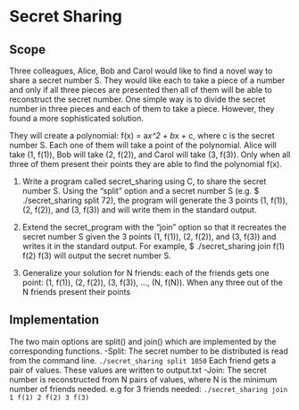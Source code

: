 # Secret Sharing


## Scope
Three colleagues, Alice, Bob and Carol would like to find a novel way to share a secret
number S. They would like each to take a piece of a number and only if all three pieces are
presented then all of them will be able to reconstruct the secret number. One simple way is
to divide the secret number in three pieces and each of them to take a piece. However, they
found a more sophisticated solution.

They will create a polynomial: f(x) = a*x^2 + b*x + c, where c is the secret number S. Each
one of them will take a point of the polynomial. Alice will take (1, f(1)), Bob will take (2, f(2)),
and Carol will take (3, f(3)). Only when all three of them present their points they are able to
find the polynomial f(x).

1. Write a program called secret_sharing using C, to share the secret number S. Using
the “split” option and a secret number S (e.g. $ ./secret_sharing split 72), the program
will generate the 3 points (1, f(1)), (2, f(2)), and (3, f(3)) and will write them in the
standard output.

2. Extend the secret_program with the “join” option so that it recreates the secret
number S given the 3 points (1, f(1)), (2, f(2)), and (3, f(3)) and writes it in the
standard output. For example, $ ./secret_sharing join f(1) f(2) f(3) will output the
secret number S.

3. Generalize your solution for N friends: each of the friends gets one point: (1, f(1)), (2,
f(2)), (3, f(3)), …, (N, f(N)). When any three out of the N friends present their points

## Implementation

The two main options are split() and join() which are implemented by the corresponding 
functions.
-Split: The secret number to be distributed is read from the command line.
        ```
        ./secret_sharing split 1050
        ```
      Each friend gets a pair of values. These values are written to output.txt
-Join: The secret number is reconstructed from N pairs of values, where N is the minimum
     number of friends needed.
     e.g for 3 friends needed: 
     ```
     ./secret_sharing join 1 f(1) 2 f(2) 3 f(3)
     ```
    

